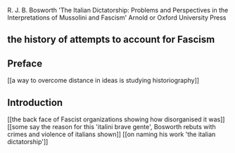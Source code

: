 R. J. B. Bosworth 'The Italian Dictatorship: Problems and Perspectives in the Interpretations of Mussolini and Fascism' Arnold or Oxford University Press
## the history of attempts to account for Fascism


## Preface
[[a way to overcome distance in ideas is studying historiography]]

## Introduction
[[the back face of Fascist organizations showing how disorganised it was]]
[[some say the reason for this 'italini brave gente', Bosworth rebuts with crimes and violence of italians shown]]
[[on naming his work 'the italian dictatorship']]


